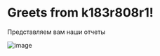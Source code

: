 # Greets from k183r808r1!

Представляем вам наши отчеты

![image](https://github.com/shersh-is/nto_k183r808r1/assets/81306107/d305edd9-fb1d-4156-9ee8-40a5ba9040c2)
